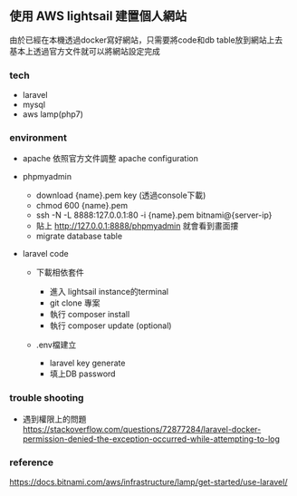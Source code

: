 ## 使用 AWS lightsail 建置個人網站
由於已經在本機透過docker寫好網站，只需要將code和db table放到網站上去\
基本上透過官方文件就可以將網站設定完成

### tech
- laravel
- mysql
- aws lamp(php7)

### environment
 - apache
   依照官方文件調整 apache configuration
   
 - phpmyadmin
   - download {name}.pem key (透過console下載)
   - chmod 600 {name}.pem
   - ssh -N -L 8888:127.0.0.1:80 -i {name}.pem bitnami@{server-ip}
   - 貼上 http://127.0.0.1:8888/phpmyadmin 就會看到畫面摟
   - migrate database table

- laravel code
   - 下載相依套件 
     - 進入 lightsail instance的terminal
     - git clone 專案
     - 執行 composer install
     - 執行 composer update (optional)

   - .env檔建立
     - laravel key generate
     - 填上DB password

### trouble shooting
- 遇到權限上的問題\
https://stackoverflow.com/questions/72877284/laravel-docker-permission-denied-the-exception-occurred-while-attempting-to-log

### reference
https://docs.bitnami.com/aws/infrastructure/lamp/get-started/use-laravel/
